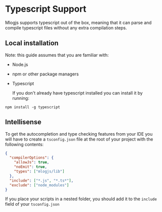 # Typescript Support

Mlogjs supports typescript out of the box, meaning that it can parse and compile typescript files
without any extra compilation steps.

## Local installation

Note: this guide assumes that you are familiar with:

- Node.js
- npm or other package managers
- Typescript

  If you don't already have typescript installed you can install it by running:

```shell
npm install -g typescript
```

## Intellisense

To get the autocompletion and type checking features from your IDE you will have
to create a `tsconfig.json` file at the root of your project with the following contents:

```json
{
  "compilerOptions": {
    "allowJs": true,
    "noEmit": true,
    "types": ["mlogjs/lib"]
  },
  "include": ["*.js", "*.ts*"],
  "exclude": ["node_modules"]
}
```

If you place your scripts in a nested folder, you should add it to the `include` field of your `tsconfig.json`
